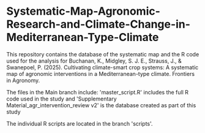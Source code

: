 # Systematic-Map-Agronomic-Research-and-Climate-Change-in-Mediterranean-Type-Climate
This repository contains the database of the systematic map and the R code used for the analysis for Buchanan, K., Midgley, S. J. E., Strauss, J., & Swanepoel, P. (2025). Cultivating climate-smart crop systems: A systematic map of agronomic interventions in a Mediterranean-type climate. Frontiers in Agronomy.


The files in the Main branch include: 
'master_script.R' includes the full R code used in the study and 'Supplementary Material_agr_intervention_review v2' is the database created as part of this study

The individual R scripts are located in the branch 'scripts'. 

